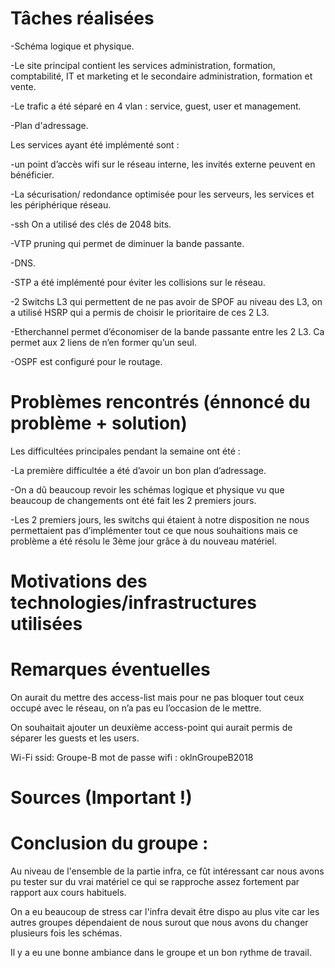 # Tâches réalisées

-Schéma logique et physique.

-Le site principal contient les services administration, formation, comptabilité, IT et marketing et le secondaire administration,
formation et vente.

-Le trafic a été séparé en 4 vlan : service, guest, user et management.

-Plan d'adressage.

Les services ayant été implémenté sont :

-un point d’accès wifi sur le réseau interne, les invités externe peuvent en bénéficier.

-La sécurisation/ redondance optimisée pour les serveurs, les services et les périphérique réseau.

-ssh On a utilisé des clés de 2048 bits.

-VTP pruning qui permet de diminuer la bande passante.

-DNS.

-STP a été implémenté pour éviter les collisions sur le réseau.

-2 Switchs L3 qui permettent de ne pas avoir de SPOF au niveau des L3, on a utilisé HSRP qui a permis de choisir le prioritaire 
de ces 2 L3.

-Etherchannel permet d’économiser de la bande passante entre les 2 L3. Ca permet aux 2 liens de n’en former qu’un seul.

-OSPF est configuré pour le routage.


# Problèmes rencontrés (énnoncé du problème + solution)

Les difficultées principales pendant la semaine ont été :

-La première difficultée a été d’avoir un bon plan d’adressage.

-On a dû beaucoup revoir les schémas logique et physique vu que beaucoup de changements ont été fait les 2 premiers jours.

-Les 2 premiers jours, les switchs qui étaient à notre disposition ne nous permettaient pas d’implémenter tout ce que nous
souhaitions mais ce problème a été résolu le 3ème  jour grâce à du nouveau matériel.


# Motivations des technologies/infrastructures utilisées

# Remarques éventuelles

On aurait du mettre des access-list mais pour ne pas bloquer tout ceux occupé avec le réseau, on n’a pas eu l’occasion de le mettre.

On souhaitait ajouter un deuxième access-point qui aurait permis de séparer les guests et les users.

Wi-Fi  ssid:  Groupe-B                   mot de passe wifi :   oklnGroupeB2018


# Sources (Important !)

# Conclusion du groupe : 

Au niveau de l'ensemble de la partie infra, ce fût intéressant car nous avons pu tester sur du vrai matériel
ce qui se rapproche assez fortement par rapport aux cours habituels.

On a eu beaucoup de stress car l'infra devait être dispo au plus vite car les autres groupes dépendaient de nous surout que nous 
avons du changer plusieurs fois les schémas.

Il y a eu une bonne ambiance dans le groupe et un bon rythme de travail.

